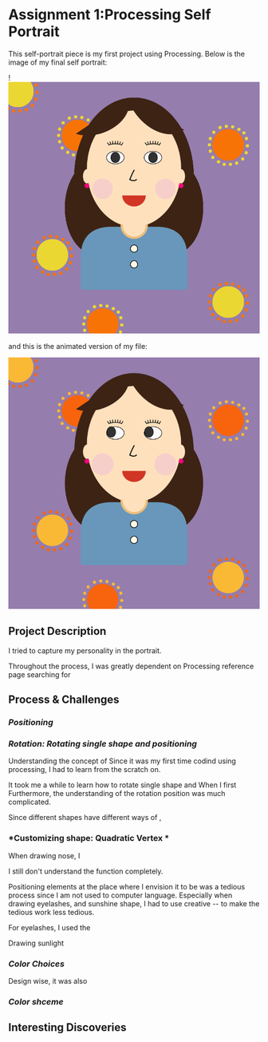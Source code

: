 # Assignment 1:Processing Self Portrait 

This self-portrait piece is my first project using Processing. Below is the image of my final self portrait:

!![](images/Soojinportrait.png)

and this is the animated version of my file:

![alt-text](images/soojinportrait.gif)

## Project Description

I tried to capture my personality in the portrait.

Throughout the process, I was greatly dependent on Processing reference page searching for 

## Process & Challenges 

### *Positioning*

### *Rotation: Rotating single shape and positioning*

Understanding the concept of 
Since it was my first time codind using processing, I had to learn from the scratch on.

It took me a while to learn how to rotate single shape and 
When I first 
Furthermore, the understanding of the rotation position was much complicated. 

Since different shapes have different ways of , 

### *Customizing shape: Quadratic Vertex *

When drawing nose, I 

I still don't understand the function completely.



Positioning elements at the place where I envision it to be was a tedious process since I am not used to computer language. 
Especially when drawing eyelashes, and sunshine shape, I had to use creative -- to make the tedious work less tedious. 

For eyelashes, I used the 

Drawing sunlight 

### *Color Choices*

Design wise, it was also 

### *Color shceme*

## Interesting Discoveries 


